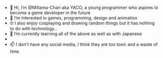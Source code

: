 - 👋 Hi, I’m @Millama-Chan aka YACO, a young programmer who aspires to become a game developer in the future
- 👀 I’m interested in games, programming, design and animation
- 🤓 I also enjoy cosplaying and drawing random things but it has nothing to do with technology...
- 🌱 I’m currently learning all of the above as well as with Japanese
- 
- 📫 I don't have any social media, I think they are too toxic and a waste of time. 

<!---
Millama-Chan/Millama-Chan is a ✨ special ✨ repository because its `README.md` (this file) appears on your GitHub profile.
You can click the Preview link to take a look at your changes.
--->

